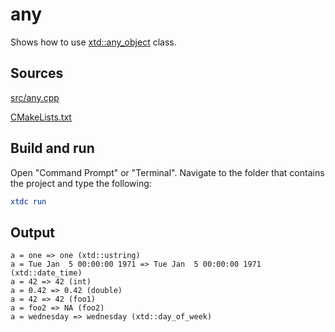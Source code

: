 # any

Shows how to use [xtd::any_object](https://gammasoft71.github.io/xtd/reference_guides/latest/classxtd_1_1any__object.html) class.

## Sources

[src/any.cpp](src/any.cpp)

[CMakeLists.txt](CMakeLists.txt)

## Build and run

Open "Command Prompt" or "Terminal". Navigate to the folder that contains the project and type the following:

```cmake
xtdc run
```

## Output

```
a = one => one (xtd::ustring)
a = Tue Jan  5 00:00:00 1971 => Tue Jan  5 00:00:00 1971 (xtd::date_time)
a = 42 => 42 (int)
a = 0.42 => 0.42 (double)
a = 42 => 42 (foo1)
a = foo2 => NA (foo2)
a = wednesday => wednesday (xtd::day_of_week)
```
